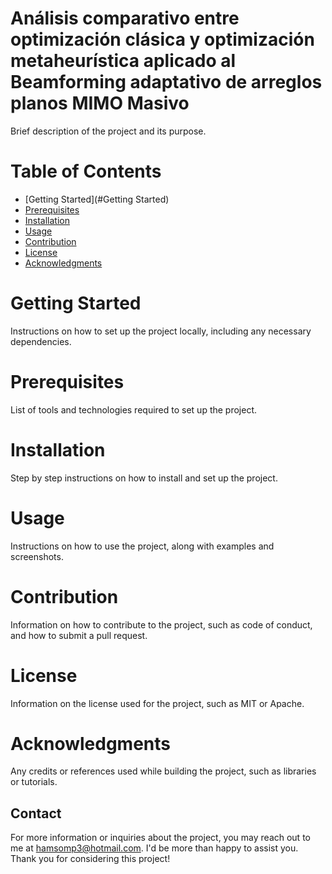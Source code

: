 # Análisis comparativo entre optimización clásica y optimización metaheurística aplicado al Beamforming adaptativo de arreglos planos MIMO Masivo
Brief description of the project and its purpose.

# Table of Contents
- [Getting Started](#Getting Started)
- [Prerequisites](#Prerequisites)
- [Installation](#Installation)
- [Usage](#Usage)
- [Contribution](#Contribution)
- [License](#License)
- [Acknowledgments](#Acknowledgments)

# Getting Started
Instructions on how to set up the project locally, including any necessary dependencies.

# Prerequisites
List of tools and technologies required to set up the project.

# Installation
Step by step instructions on how to install and set up the project.

# Usage
Instructions on how to use the project, along with examples and screenshots.

# Contribution
Information on how to contribute to the project, such as code of conduct, and how to submit a pull request.

# License
Information on the license used for the project, such as MIT or Apache.

# Acknowledgments
Any credits or references used while building the project, such as libraries or tutorials.

## Contact
For more information or inquiries about the project, you may reach out to me at hamsomp3@hotmail.com. I'd be more than happy to assist you. Thank you for considering this project!

